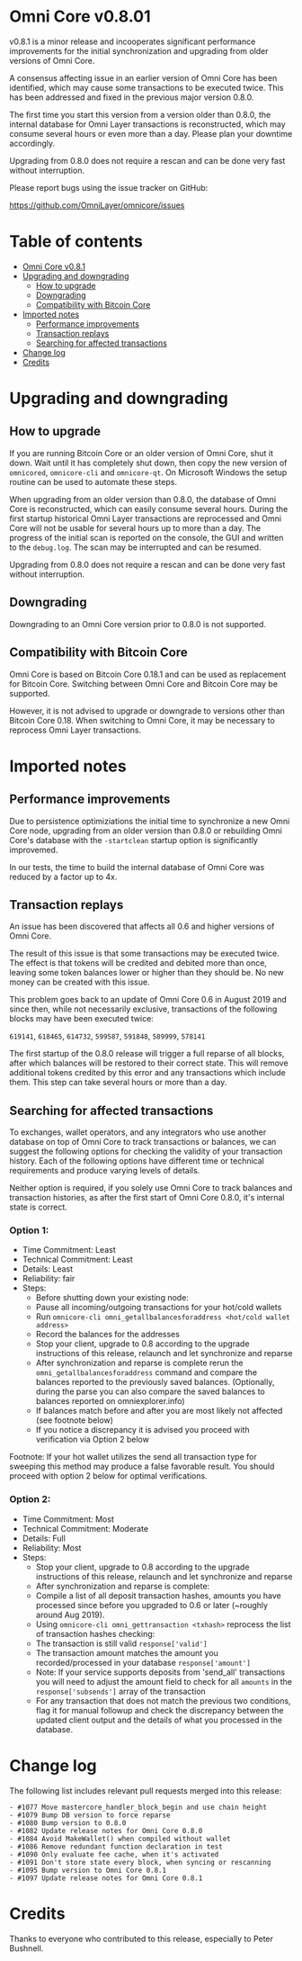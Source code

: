 Omni Core v0.8.01
================

v0.8.1 is a minor release and incooperates significant performance improvements for the initial synchronization and upgrading from older versions of Omni Core.

A consensus affecting issue in an earlier version of Omni Core has been identified, which may cause some transactions to be executed twice. This has been addressed and fixed in the previous major version 0.8.0.

The first time you start this version from a version older than 0.8.0, the internal database for Omni Layer transactions is reconstructed, which may consume several hours or even more than a day. Please plan your downtime accordingly.

Upgrading from 0.8.0 does not require a rescan and can be done very fast without interruption.

Please report bugs using the issue tracker on GitHub:

  https://github.com/OmniLayer/omnicore/issues


Table of contents
=================

- [Omni Core v0.8.1](#omni-core-v071)
- [Upgrading and downgrading](#upgrading-and-downgrading)
  - [How to upgrade](#how-to-upgrade)
  - [Downgrading](#downgrading)
  - [Compatibility with Bitcoin Core](#compatibility-with-bitcoin-core)
- [Imported notes](#imported-notes)
  - [Performance improvements](#performance-improvements)
  - [Transaction replays](#transaction-replays)
  - [Searching for affected transactions](#searching-for-affected-transactions)
- [Change log](#change-log)
- [Credits](#credits)


Upgrading and downgrading
=========================

How to upgrade
--------------

If you are running Bitcoin Core or an older version of Omni Core, shut it down. Wait until it has completely shut down, then copy the new version of `omnicored`, `omnicore-cli` and `omnicore-qt`. On Microsoft Windows the setup routine can be used to automate these steps.

When upgrading from an older version than 0.8.0, the database of Omni Core is reconstructed, which can easily consume several hours. During the first startup historical Omni Layer transactions are reprocessed and Omni Core will not be usable for several hours up to more than a day. The progress of the initial scan is reported on the console, the GUI and written to the `debug.log`. The scan may be interrupted and can be resumed.

Upgrading from 0.8.0 does not require a rescan and can be done very fast without interruption.

Downgrading
-----------

Downgrading to an Omni Core version prior to 0.8.0 is not supported.

Compatibility with Bitcoin Core
-------------------------------

Omni Core is based on Bitcoin Core 0.18.1 and can be used as replacement for Bitcoin Core. Switching between Omni Core and Bitcoin Core may be supported.

However, it is not advised to upgrade or downgrade to versions other than Bitcoin Core 0.18. When switching to Omni Core, it may be necessary to reprocess Omni Layer transactions.


Imported notes
==============

Performance improvements
------------------------

Due to persistence optimiziations the initial time to synchronize a new Omni Core node, upgrading from an older version than 0.8.0 or rebuilding Omni Core's database with the `-startclean` startup option is significantly improvemed.

In our tests, the time to build the internal database of Omni Core was reduced by a factor up to 4x.


Transaction replays
-------------------

An issue has been discovered that affects all 0.6 and higher versions of Omni Core.

The result of this issue is that some transactions may be executed twice. The effect is that tokens will be credited and debited more than once, leaving some token balances lower or higher than they should be. No new money can be created with this issue.

This problem goes back to an update of Omni Core 0.6 in August 2019 and since then, while not necessarily exclusive, transactions of the following blocks may have been executed twice:

  `619141`, `618465`, `614732`, `599587`, `591848`, `589999`, `578141`

The first startup of the 0.8.0 release will trigger a full reparse of all blocks, after which balances will be restored to their correct state. This will remove additional tokens credited by this error and any transactions which include them. This step can take several hours or more than a day.


Searching for affected transactions
-----------------------------------

To exchanges, wallet operators, and any integrators who use another database on top of Omni Core to track transactions or balances, we can suggest the following options for checking the validity of your transaction history. Each of the following options have different time or technical requirements and produce varying levels of details.

Neither option is required, if you solely use Omni Core to track balances and transaction histories, as after the first start of Omni Core 0.8.0, it's internal state is correct.

### Option 1:

* Time Commitment: Least
* Technical Commitment: Least
* Details: Least
* Reliability: fair
* Steps:
  * Before shutting down your existing node:
  * Pause all incoming/outgoing transactions for your hot/cold wallets
  * Run `omnicore-cli omni_getallbalancesforaddress <hot/cold wallet address>`
  * Record the balances for the addresses
  * Stop your client, upgrade to 0.8 according to the upgrade instructions of this release, relaunch and let synchronize and reparse
  * After synchronization and reparse is complete rerun the `omni_getallbalancesforaddress` command and compare the balances reported to the previously saved balances. (Optionally, during the parse you can also compare the saved balances to balances reported on omniexplorer.info)
  * If balances match before and after you are most likely not affected (see footnote below)
  * If you notice a discrepancy it is advised you proceed with verification via Option 2 below

Footnote: If your hot wallet utilizes the send all transaction type for sweeping this method may produce a false favorable result. You should proceed with option 2 below for optimal verifications.

### Option 2:

* Time Commitment: Most
* Technical Commitment: Moderate
* Details: Full
* Reliability: Most
* Steps:
  * Stop your client, upgrade to 0.8 according to the upgrade instructions of this release, relaunch and let synchronize and reparse
  * After synchronization and reparse is complete:
  * Compile a list of all deposit transaction hashes, amounts you have processed since before you upgraded to 0.6 or later (~roughly around Aug 2019).
  * Using `omnicore-cli omni_gettransaction <txhash>` reprocess the list of transaction hashes checking:
  * The transaction is still valid `response['valid']`
  * The transaction amount matches the amount you recorded/processed in your database `response['amount']`
  * Note: If your service supports deposits from 'send_all' transactions you will need to adjust the amount field to check for all `amounts` in the `response['subsends']` array of the transaction
  * For any transaction that does not match the previous two conditions, flag it for manual followup and check the discrepancy between the updated client output and the details of what you processed in the database.


Change log
==========

The following list includes relevant pull requests merged into this release:

```
- #1077 Move mastercore_handler_block_begin and use chain height
- #1079 Bump DB version to force reparse
- #1080 Bump version to 0.8.0
- #1082 Update release notes for Omni Core 0.8.0
- #1084 Avoid MakeWallet() when compiled without wallet
- #1086 Remove redundant function declaration in test
- #1090 Only evaluate fee cache, when it's activated
- #1091 Don't store state every block, when syncing or rescanning
- #1095 Bump version to Omni Core 0.8.1
- #1097 Update release notes for Omni Core 0.8.1
```


Credits
=======

Thanks to everyone who contributed to this release, especially to Peter Bushnell.